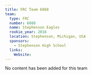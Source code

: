 ```yaml
---
title: FRC Team 6088
team:
  type: FRC
  number: 6088
  name: Stephenson Eagles
  rookie_year: 2016
  location: Stephenson, Michigan, USA
  sponsors:
    - Stephenson High School
  links:
    Website: 
---
```

No content has been added for this team
